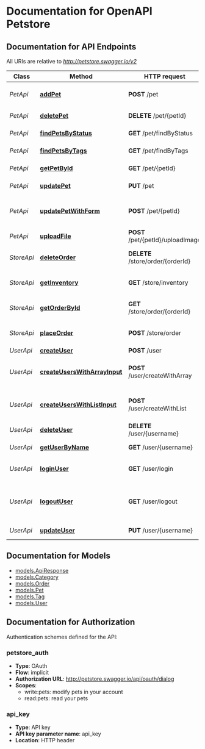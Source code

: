 # Documentation for OpenAPI Petstore

<a id="documentation-for-api-endpoints"></a>
## Documentation for API Endpoints

All URIs are relative to *http://petstore.swagger.io/v2*

Class | Method | HTTP request | Description
------------ | ------------- | ------------- | -------------
*PetApi* | [**addPet**](Apis/PetApi.md#addpet) | **POST** /pet | Add a new pet to the store
*PetApi* | [**deletePet**](Apis/PetApi.md#deletepet) | **DELETE** /pet/{petId} | Deletes a pet
*PetApi* | [**findPetsByStatus**](Apis/PetApi.md#findpetsbystatus) | **GET** /pet/findByStatus | Finds Pets by status
*PetApi* | [**findPetsByTags**](Apis/PetApi.md#findpetsbytags) | **GET** /pet/findByTags | Finds Pets by tags
*PetApi* | [**getPetById**](Apis/PetApi.md#getpetbyid) | **GET** /pet/{petId} | Find pet by ID
*PetApi* | [**updatePet**](Apis/PetApi.md#updatepet) | **PUT** /pet | Update an existing pet
*PetApi* | [**updatePetWithForm**](Apis/PetApi.md#updatepetwithform) | **POST** /pet/{petId} | Updates a pet in the store with form data
*PetApi* | [**uploadFile**](Apis/PetApi.md#uploadfile) | **POST** /pet/{petId}/uploadImage | uploads an image
*StoreApi* | [**deleteOrder**](Apis/StoreApi.md#deleteorder) | **DELETE** /store/order/{orderId} | Delete purchase order by ID
*StoreApi* | [**getInventory**](Apis/StoreApi.md#getinventory) | **GET** /store/inventory | Returns pet inventories by status
*StoreApi* | [**getOrderById**](Apis/StoreApi.md#getorderbyid) | **GET** /store/order/{orderId} | Find purchase order by ID
*StoreApi* | [**placeOrder**](Apis/StoreApi.md#placeorder) | **POST** /store/order | Place an order for a pet
*UserApi* | [**createUser**](Apis/UserApi.md#createuser) | **POST** /user | Create user
*UserApi* | [**createUsersWithArrayInput**](Apis/UserApi.md#createuserswitharrayinput) | **POST** /user/createWithArray | Creates list of users with given input array
*UserApi* | [**createUsersWithListInput**](Apis/UserApi.md#createuserswithlistinput) | **POST** /user/createWithList | Creates list of users with given input array
*UserApi* | [**deleteUser**](Apis/UserApi.md#deleteuser) | **DELETE** /user/{username} | Delete user
*UserApi* | [**getUserByName**](Apis/UserApi.md#getuserbyname) | **GET** /user/{username} | Get user by user name
*UserApi* | [**loginUser**](Apis/UserApi.md#loginuser) | **GET** /user/login | Logs user into the system
*UserApi* | [**logoutUser**](Apis/UserApi.md#logoutuser) | **GET** /user/logout | Logs out current logged in user session
*UserApi* | [**updateUser**](Apis/UserApi.md#updateuser) | **PUT** /user/{username} | Updated user


<a id="documentation-for-models"></a>
## Documentation for Models

 - [models.ApiResponse](Models/ApiResponse.md)
 - [models.Category](Models/Category.md)
 - [models.Order](Models/Order.md)
 - [models.Pet](Models/Pet.md)
 - [models.Tag](Models/Tag.md)
 - [models.User](Models/User.md)


<a id="documentation-for-authorization"></a>
## Documentation for Authorization


Authentication schemes defined for the API:
<a id="petstore_auth"></a>
### petstore_auth

- **Type**: OAuth
- **Flow**: implicit
- **Authorization URL**: http://petstore.swagger.io/api/oauth/dialog
- **Scopes**: 
  - write:pets: modify pets in your account
  - read:pets: read your pets

<a id="api_key"></a>
### api_key

- **Type**: API key
- **API key parameter name**: api_key
- **Location**: HTTP header

